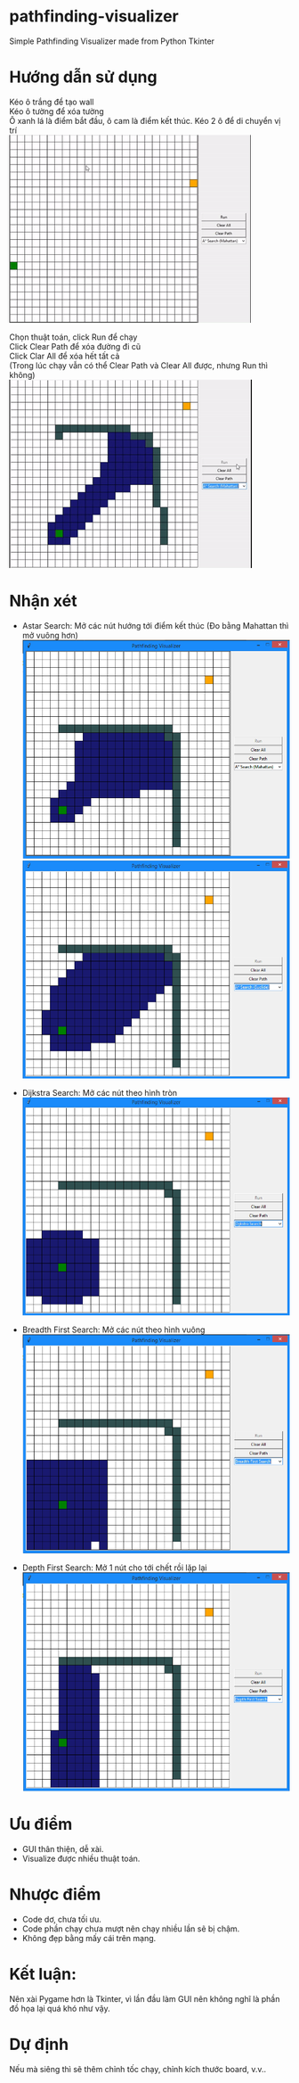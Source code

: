 # pathfinding-visualizer
Simple Pathfinding Visualizer made from Python Tkinter

# Hướng dẫn sử dụng
Kéo ô trắng để tạo wall  
Kéo ô tường để xóa tường  
Ô xanh lá là điểm bắt đầu, ô cam là điểm kết thúc. Kéo 2 ô để di chuyển vị trí  
![](image/drag.gif)


Chọn thuật toán, click Run để chạy  
Click Clear Path để xóa đường đi cũ  
Click Clar All để xóa hết tất cả  
(Trong lúc chạy vẫn có thể Clear Path và Clear All được, nhưng Run thì không)  
![](image/run.gif)

# Nhận xét
- Astar Search: Mở các nút hướng tới điểm kết thúc (Đo bằng Mahattan thì mở vuông hơn)
![alt text](image/Mahattan.png)	
![alt text](image/Euclide.png)


- Dijkstra Search: Mở các nút theo hình tròn
![alt text](image/Dijkstra.png)


- Breadth First Search: Mở các nút theo hình vuông
![alt text](image/BFS.png)


- Depth First Search: Mở 1 nút cho tới chết rồi lặp lại
![alt text](image/DFS.png)

# Ưu điểm
- GUI thân thiện, dễ xài.
- Visualize được nhiều thuật toán.

# Nhược điểm
- Code dơ, chưa tối ưu.
- Code phần chạy chưa mượt nên chạy nhiều lần sẽ bị chậm.
- Không đẹp bằng mấy cái trên mạng.

# Kết luận:
Nên xài Pygame hơn là Tkinter, vì lần đầu làm GUI nên không nghĩ là phần đồ họa lại quá khó như vậy.

# Dự định
Nếu mà siêng thì sẽ thêm chỉnh tốc chạy, chỉnh kích thước board, v.v..

